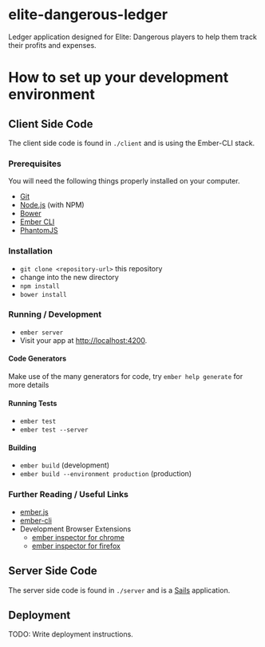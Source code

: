 # elite-dangerous-ledger
Ledger application designed for Elite: Dangerous players to help them track their profits and expenses.

# How to set up your development environment

## Client Side Code

The client side code is found in `./client` and is using the Ember-CLI stack. 

### Prerequisites

You will need the following things properly installed on your computer.

* [Git](http://git-scm.com/)
* [Node.js](http://nodejs.org/) (with NPM)
* [Bower](http://bower.io/)
* [Ember CLI](http://www.ember-cli.com/)
* [PhantomJS](http://phantomjs.org/)

### Installation

* `git clone <repository-url>` this repository
* change into the new directory
* `npm install`
* `bower install`

### Running / Development

* `ember server`
* Visit your app at [http://localhost:4200](http://localhost:4200).

#### Code Generators

Make use of the many generators for code, try `ember help generate` for more details

#### Running Tests

* `ember test`
* `ember test --server`

#### Building

* `ember build` (development)
* `ember build --environment production` (production)

### Further Reading / Useful Links

* [ember.js](http://emberjs.com/)
* [ember-cli](http://www.ember-cli.com/)
* Development Browser Extensions
  * [ember inspector for chrome](https://chrome.google.com/webstore/detail/ember-inspector/bmdblncegkenkacieihfhpjfppoconhi)
  * [ember inspector for firefox](https://addons.mozilla.org/en-US/firefox/addon/ember-inspector/)
  
## Server Side Code

The server side code is found in `./server` and is a [Sails](http://sailsjs.org) application.

## Deployment

TODO: Write deployment instructions.
